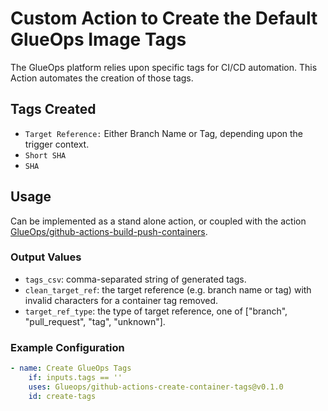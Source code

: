 # Custom Action to Create the Default GlueOps Image Tags

The GlueOps platform relies upon specific tags for CI/CD automation. This Action automates the creation of those tags.

## Tags Created

* `Target Reference:` Either Branch Name or Tag, depending upon the trigger context.
* `Short SHA`
* `SHA`

## Usage

Can be implemented as a stand alone action, or coupled with the action [GlueOps/github-actions-build-push-containers](https://github.com/GlueOps/github-actions-build-push-containers).

### Output Values

* `tags_csv`: comma-separated string of generated tags.
* `clean_target_ref`: the target reference (e.g. branch name or tag) with invalid characters for a container tag removed.
* `target_ref_type`: the type of target reference, one of ["branch", "pull_request", "tag", "unknown"].

### Example Configuration

```yaml
- name: Create GlueOps Tags
    if: inputs.tags == ''
    uses: Glueops/github-actions-create-container-tags@v0.1.0
    id: create-tags
```
